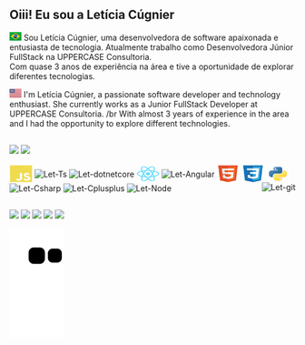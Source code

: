 ## Oiii! Eu sou a Letícia Cúgnier 

<img src='BR.png?raw=true' width='21' height='15'> Sou Letícia Cúgnier, uma desenvolvedora de software apaixonada e entusiasta de tecnologia. Atualmente trabalho como Desenvolvedora Júnior FullStack na UPPERCASE Consultoria. </br>
Com quase 3 anos de experiência na área e tive a oportunidade de explorar diferentes tecnologias.


<img src='US.png?raw=true' width='21' height='15'> I'm Letícia Cúgnier, a passionate software developer and technology enthusiast. She currently works as a Junior FullStack Developer at UPPERCASE Consultoria. /br
With almost 3 years of experience in the area and I had the opportunity to explore different technologies.
##
<img src="https://github-readme-stats-wheat-two-53.vercel.app/api?username=LeticiaCugnier&repo=github&theme=dark&hide_border=false&include_all_commits=false&count_private=false"  width="364px" />                    
<img src="https://github-readme-streak-stats.herokuapp.com/?user=LeticiaCugnier&repo=github&theme=dak&hide_border=false"  width="400px" />


<div style="display: inline_block"><br>
  <img align="center" alt="Let-Js" height="30" width="40" src="https://raw.githubusercontent.com/devicons/devicon/master/icons/javascript/javascript-plain.svg">
  <img align="center" alt="Let-Ts" height="30" width="40" src="https://cdn.jsdelivr.net/gh/devicons/devicon/icons/typescript/typescript-original.svg">
  <img align="center" alt="Let-dotnetcore" height="30" width="40" src="https://cdn.jsdelivr.net/gh/devicons/devicon/icons/dotnetcore/dotnetcore-original.svg">
  <img align="center" alt="Let-React" height="30" width="40" src="https://raw.githubusercontent.com/devicons/devicon/master/icons/react/react-original.svg">
  <img align="center" alt="Let-Angular" height="30" width="40" src="https://cdn.jsdelivr.net/gh/devicons/devicon/icons/angularjs/angularjs-original.svg">
  <img align="center" alt="Let-HTML" height="30" width="40" src="https://raw.githubusercontent.com/devicons/devicon/master/icons/html5/html5-original.svg">
  <img align="center" alt="Let-CSS" height="30" width="40" src="https://raw.githubusercontent.com/devicons/devicon/master/icons/css3/css3-original.svg">
  <img align="center" alt="Let-Python" height="30" width="40" src="https://raw.githubusercontent.com/devicons/devicon/master/icons/python/python-original.svg">
  <img align="center" alt="Let-Csharp" height="30" width="40" src="https://cdn.jsdelivr.net/gh/devicons/devicon/icons/csharp/csharp-line.svg">
  <img align="center" alt="Let-Cplusplus" height="30" width="40" src="https://cdn.jsdelivr.net/gh/devicons/devicon/icons/cplusplus/cplusplus-original.svg" />
  <img align="center" alt="Let-Node" height="30" width="40" src="https://cdn.jsdelivr.net/gh/devicons/devicon/icons/nodejs/nodejs-original.svg">
  <img align="right" alt="Let-git" src="https://i.picasion.com/pic91/1cb058e7b5e538cdf66ad67ed078d53f.gif">
</div>
  
  ##
 
<div> 
  <a href="https://www.instagram.com/fumbling182" target="_blank"><img src="https://img.shields.io/badge/-Instagram-%23E4405F?style=for-the-badge&logo=instagram&logoColor=white" target="_blank"></a>
 <a href="https://twitter.com/cugnier_leticia" target="_blank"><img src="https://img.shields.io/badge/Twitter-1DA1F2?style=for-the-badge&logo=twitter&logoColor=white" target="_blank"></a>
 <a href="https://discord.gg/fumbling182#7584" target="_blank"><img src="https://img.shields.io/badge/Discord-7289DA?style=for-the-badge&logo=discord&logoColor=white" target="_blank"></a> 
  <a href = "mailto:contato.leticiacugnier@gmail.com"><img src="https://img.shields.io/badge/Gmail-D14836?style=for-the-badge&logo=gmail&logoColor=white" target="_blank"></a>
  <a href="https://www.linkedin.com/in/leticiacugniergoncalves/" target="_blank"><img src="https://img.shields.io/badge/-LinkedIn-%230077B5?style=for-the-badge&logo=linkedin&logoColor=white" target="_blank"></a> 
 
  ![Snake animation](https://github.com/rafaballerini/rafaballerini/blob/output/github-contribution-grid-snake.svg)
 
</div>
